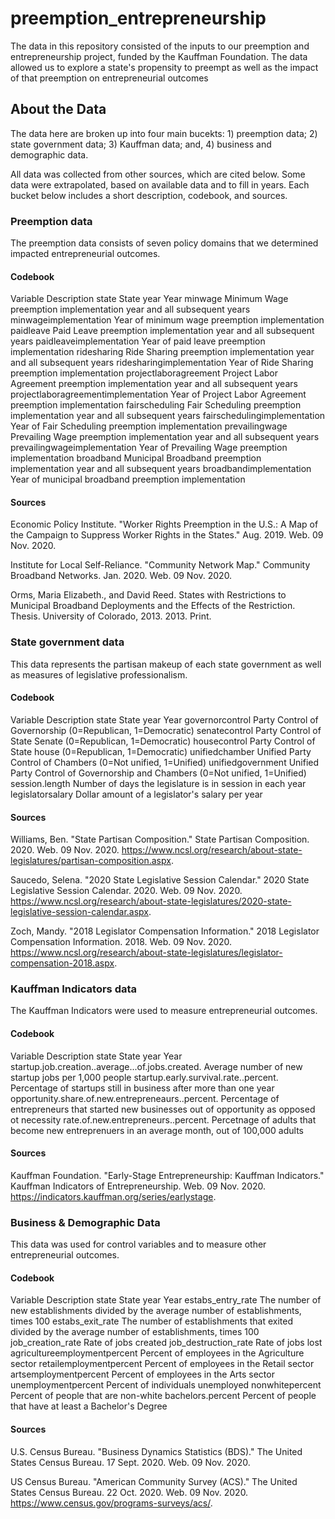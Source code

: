 # preemption_entrepreneurship
The data in this repository consisted of the inputs to our preemption and entrepreneurship project, funded by the Kauffman Foundation. The data allowed us to explore a state's propensity to preempt as well as the impact of that preemption on entrepreneurial outcomes

## About the Data
The data here are broken up into four main bucekts: 1) preemption data; 2) state government data; 3) Kauffman data; and, 4) business and demographic data. 

All data was collected from other sources, which are cited below. Some data were extrapolated, based on available data and to fill in years. Each bucket below includes a short description, codebook, and sources.

### Preemption data
The preemption data consists of seven policy domains that we determined impacted entrepreneurial outcomes. 

#### Codebook
Variable	Description
state	State
year	Year
minwage	Minimum Wage preemption implementation year and all subsequent years
minwageimplementation	Year of minimum wage preemption implementation
paidleave	Paid Leave preemption implementation year and all subsequent years
paidleaveimplementation	Year of paid leave preemption implementation
ridesharing	Ride Sharing preemption implementation year and all subsequent years
ridesharingimplementation	Year of Ride Sharing preemption implementation
projectlaboragreement	Project Labor Agreement preemption implementation year and all subsequent years
projectlaboragreementimplementation	Year of Project Labor Agreement preemption implementation
fairscheduling	Fair Scheduling preemption implementation year and all subsequent years
fairschedulingimplementation	Year of Fair Scheduling preemption implementation
prevailingwage	Prevailing Wage preemption implementation year and all subsequent years
prevailingwageimplementation	Year of Prevailing Wage preemption implementation
broadband	Municipal Broadband preemption implementation year and all subsequent years
broadbandimplementation	Year of municipal broadband preemption implementation

#### Sources
Economic Policy Institute. "Worker Rights Preemption in the U.S.: A Map of the Campaign to Suppress Worker Rights in the States." Aug. 2019. Web. 09 Nov. 2020.

Institute for Local Self-Reliance. "Community Network Map." Community Broadband Networks. Jan. 2020. Web. 09 Nov. 2020.

Orms, Maria Elizabeth., and David Reed. States with Restrictions to Municipal Broadband Deployments and the Effects of the Restriction. Thesis. University of Colorado, 2013. 2013. Print.

### State government data
This data represents the partisan makeup of each state government as well as measures of legislative professionalism. 

#### Codebook
Variable	Description
state	State
year	Year
governorcontrol	Party Control of Governorship (0=Republican, 1=Democratic)
senatecontrol	Party Control of State Senate (0=Republican, 1=Democratic)
housecontrol	Party Control of State house (0=Republican, 1=Democratic)
unifiedchamber	Unified Party Control of Chambers (0=Not unified, 1=Unified)
unifiedgovernment	Unified Party Control of Governorship and Chambers (0=Not unified, 1=Unified)
session.length	Number of days the legislature is in session in each year
legislatorsalary	Dollar amount of a legislator's salary per year

#### Sources
Williams, Ben. "State Partisan Composition." State Partisan Composition. 2020. Web. 09 Nov. 2020. <https://www.ncsl.org/research/about-state-legislatures/partisan-composition.aspx>.

Saucedo, Selena. "2020 State Legislative Session Calendar." 2020 State Legislative Session Calendar. 2020. Web. 09 Nov. 2020. <https://www.ncsl.org/research/about-state-legislatures/2020-state-legislative-session-calendar.aspx>.

Zoch, Mandy. "2018 Legislator Compensation Information." 2018 Legislator Compensation Information. 2018. Web. 09 Nov. 2020. <https://www.ncsl.org/research/about-state-legislatures/legislator-compensation-2018.aspx>.

### Kauffman Indicators data
The Kauffman Indicators were used to measure entrepreneurial outcomes. 

#### Codebook
Variable	Description
state	State
year	Year
startup.job.creation..average...of.jobs.created.	Average number of new startup jobs per 1,000 people
startup.early.survival.rate..percent.	Percentage of startups still in business after more than one year
opportunity.share.of.new.entrepreneaurs..percent.	Percentage of entrepreneurs that started new businesses out of opportunity as opposed ot necessity
rate.of.new.entrepreneurs..percent.	Percetnage of adults that become new entreprenuers in an average month, out of 100,000 adults

#### Sources
Kauffman Foundation. "Early-Stage Entrepreneurship: Kauffman Indicators." Kauffman Indicators of Entrepreneurship. Web. 09 Nov. 2020. <https://indicators.kauffman.org/series/earlystage>.

### Business & Demographic Data
This data was used for control variables and to measure other entrepreneurial outcomes. 

#### Codebook
Variable	Description
state	State
year	Year
estabs_entry_rate	The number of new establishments divided by the average number of establishments, times 100
estabs_exit_rate	The number of establishments that exited divided by the average number of establishments, times 100
job_creation_rate	Rate of jobs created
job_destruction_rate	Rate of jobs lost
agricultureemploymentpercent	Percent of employees in the Agriculture sector
retailemploymentpercent	Percent of employees in the Retail sector
artsemploymentpercent	Percent of employees in the Arts sector
unemploymentpercent	Percent of individuals unemployed
nonwhitepercent	Percent of people that are non-white
bachelors.percent	Percent of people that have at least a Bachelor's Degree

#### Sources
U.S. Census Bureau. "Business Dynamics Statistics (BDS)." The United States Census Bureau. 17 Sept. 2020. Web. 09 Nov. 2020.

US Census Bureau. "American Community Survey (ACS)." The United States Census Bureau. 22 Oct. 2020. Web. 09 Nov. 2020. <https://www.census.gov/programs-surveys/acs/>.
